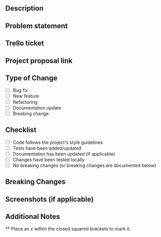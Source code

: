 ## Description
<!-- Provide a short description of the changes in this PR -->

## Problem statement
<!-- Describe in short what problem you are fixing -->

## Trello ticket
<!-- Link to trello ticket -->

## Project proposal link
<!-- Link to project proposal (if any) -->

## Type of Change
- [ ] Bug fix
- [ ] New feature
- [ ] Refactoring
- [ ] Documentation update
- [ ] Breaking change

## Checklist
- [ ] Code follows the project's style guidelines
- [ ] Tests have been added/updated
- [ ] Documentation has been updated (if applicable)
- [ ] Changes have been tested locally
- [ ] No breaking changes (or breaking changes are documented below)

## Breaking Changes
<!-- Describe any breaking changes and how they affect existing functionality -->

## Screenshots (if applicable)
<!-- Add screenshots to showcase the changes -->

## Additional Notes
<!-- Any other relevant information -->


** Place an x within the closed squared brackets to mark it.
